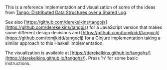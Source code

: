 This is a reference implementation and visualization of some of the ideas from [Tango: Distributed Data Structures over a Shared Log](http://dl.acm.org/citation.cfm?id=2522732).

See also [https://github.com/derekelkins/tangojs](https://github.com/derekelkins/tangojs) for a JavaScript version that makes some different design decisions and [https://github.com/tomjkidd/tangoclj](https://github.com/tomjkidd/tangoclj) for a Clojure implementation taking a similar approach to this Haskell implementation.

The visualization is available at [https://derekelkins.github.io/tangohs/](https://derekelkins.github.io/tangohs/).  Press 'h' for some basic instructions.
